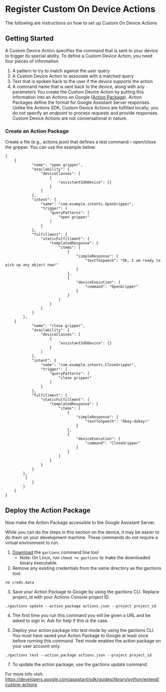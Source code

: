 # Register Custom On Device Actions

The following are instructions on how to set up Custom On Device Actions

## Getting Started

A Custom Device Action specifies the command that is sent to your device to trigger its special ability.
To define a Custom Device Action, you need four pieces of information:
1. A pattern to try to match against the user query
2. A Custom Device Action to associate with a matched query
3. Text that is spoken back to the user if the device supports the action
4. A command name that is sent back to the device, along with any parameters
You create the Custom Device Action by putting this information into an Actions on Google ([Action Package](https://developers.google.com/actions/reference/rest/Shared.Types/ActionPackage)). Action Packages define the format for Google Assistant Server responses. Unlike the Actions SDK, Custom Device Actions are fulfilled locally; you do not specify an endpoint to process requests and provide responses. Custom Device Actions are not conversational in nature.

### Create an Action Package

Create a file (e.g., actions.json) that defines a test command – open/close the gripper. You can use the example below:
```
{	
	{
            "name": "open gripper",
            "availability": {
                "deviceClasses": [
                    {
                        "assistantSdkDevice": {}
                    }
                ]
            },
            "intent": {
                "name": "com.example.intents.OpenGripper",
                "trigger": {
                    "queryPatterns": [
                        "open gripper"
                    ]
                }
            },
            "fulfillment": {
                "staticFulfillment": {
                    "templatedResponse": {
                        "items": [
                            {
                                "simpleResponse": {
                                    "textToSpeech": "Ok, I am ready to pick up any object now!"
                                }
                            },
                            {
                                "deviceExecution": {
                                    "command": "OpenGripper"
                                }
                            }
                        ]
                    }
                }
            }
        },
	{
            "name": "close gripper",
            "availability": {
                "deviceClasses": [
                    {
                        "assistantSdkDevice": {}
                    }
                ]
            },
            "intent": {
                "name": "com.example.intents.CloseGripper",
                "trigger": {
                    "queryPatterns": [
                        "close gripper"
                    ]
                }
            },
            "fulfillment": {
                "staticFulfillment": {
                    "templatedResponse": {
                        "items": [
                            {
                                "simpleResponse": {
                                    "textToSpeech": "Okey-dokey!"
                                }
                            },
                            {
                                "deviceExecution": {
                                    "command": "CloseGripper"
                                }
                            }
                        ]
                    }
                }
            }
        },
         ]
            }
        }
    }
}
```
## Deploy the Action Package
Now make the Action Package accessible to the Google Assistant Server.

While you can do the steps in this section on the device, it may be easier to do them on your development machine. These commands do not require a virtual environment to run.

1. [Download](https://developers.google.com/actions/tools/gactions-cli) the ```gactions``` command line tool
	* Note: On Linux, run ```chmod +x gactions``` to make the downloaded binary executable.
2. Remove any existing credentials from the same directory as the gactions tool.
```
rm creds.data
```
3. Save your Action Package to Google by using the gactions CLI. Replace project_id with your Actions Console project ID.
```
./gactions update --action_package actions.json --project project_id
```
4. The first time you run this command you will be given a URL and be asked to sign in. Ask for help if this is the case.

5. Deploy your action package into test mode by using the gactions CLI. You must have saved your Action Package to Google at least once before running this command. Test mode enables the action package on your user account only.
```
./gactions test --action_package actions.json --project project_id
```
7. To update the action package, use the gactions update command.

For more info visit:
https://developers.google.com/assistant/sdk/guides/library/python/extend/custom-actions
